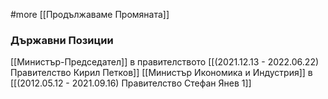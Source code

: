 #more 
[[Продължаваме Промяната]]

### Държавни Позиции
[[Министър-Председател]] в правителството  [[(2021.12.13 - 2022.06.22) Правителство Кирил Петков]]
[[Министър Икономика и Индустрия]] в [[(2012.05.12 - 2021.09.16) Правителство Стефан Янев 1]]